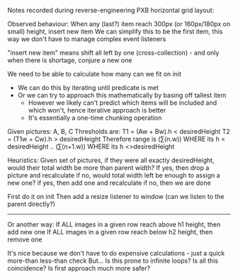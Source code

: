 Notes recorded during reverse-engineering PXB horizontal grid layout:

Observed behaviour:
When any (last?) item reach 300px (or 160px/180px on small) height, insert new item
We can simplify this to be the first item, this way we don't have to manage complex event listeners

"insert new item" means shift all left by one (cross-collection) - and only when there is shortage, conjure a new one

We need to be able to calculate how many can we fit on init
- We can do this by iterating until predicate is met
- Or we can try to approach this mathematically by basing off tallest item
  - However we likely can't predict which items will be included and which won't, hence iterative approach is better
  - It's essentially a one-time chunking operation

Given pictures: A, B, C
Thresholds are:
T1 = (Aw + Bw).h < desiredHeight
T2 = (T1w + Cw).h > desiredHeight 
Therefore range is 
(∑(n.w)) WHERE its h < desiredHeight .. (∑(n+1.w)) WHERE its h <>desiredHeight

Heuristics:
Given set of pictures, if they were all exactly desiredHeight, would their total width be more than parent width?
If yes, then drop a picture and recalculate
if no, would total width left be enough to assign a new one?
  if yes, then add one and recalculate
  if no, then we are done

First do it on init
Then add a resize listener to window (can we listen to the parent directly?)

---

Or another way:
If ALL images in a given row reach above h1 height, then add new one
If ALL images in a given row reach below h2 height, then remove one

It's nice because we don't have to do expensive calculations - just a quick more-than less-than check
But... Is this prone to infinite loops?
Is all this coincidence? Is first approach much more safer?

